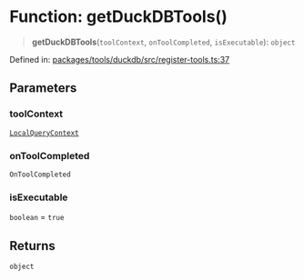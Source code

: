 # Function: getDuckDBTools()

> **getDuckDBTools**(`toolContext`, `onToolCompleted`, `isExecutable`): `object`

Defined in: [packages/tools/duckdb/src/register-tools.ts:37](https://github.com/geodaopenjs/openassistant/blob/0a6a7e7306d75a25dc968b3117f04cb7bd613bec/packages/tools/duckdb/src/register-tools.ts#L37)

## Parameters

### toolContext

[`LocalQueryContext`](../type-aliases/LocalQueryContext.md)

### onToolCompleted

`OnToolCompleted`

### isExecutable

`boolean` = `true`

## Returns

`object`
